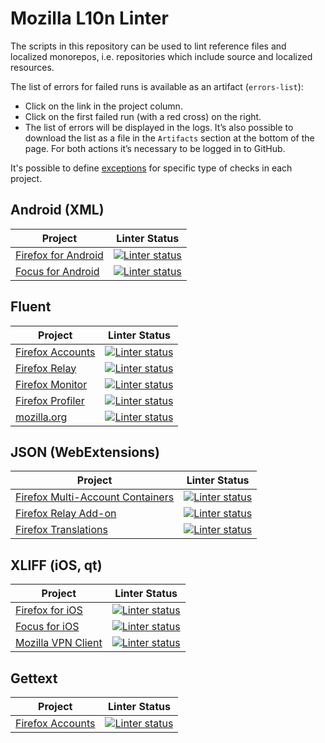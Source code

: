 # Mozilla L10n Linter

The scripts in this repository can be used to lint reference files and
localized monorepos, i.e. repositories which include source and localized
resources.

The list of errors for failed runs is available as an artifact (`errors-list`):
* Click on the link in the project column.
* Click on the first failed run (with a red cross) on the right.
* The list of errors will be displayed in the logs. It’s also possible to download the list as a file in the `Artifacts` section at the bottom of the page. For both actions it’s necessary to be logged in to GitHub.

It's possible to define [exceptions](https://github.com/mozilla-l10n/mozl10n-linter/tree/main/l10n/exceptions) for specific type of checks in each project.

## Android (XML)

| Project | Linter Status |
|---------|---------------|
|[Firefox for Android](https://github.com/mozilla-l10n/mozl10n-linter/actions/workflows/firefox_android.yaml)|[![Linter status](https://github.com/mozilla-l10n/mozl10n-linter/workflows/Firefox%20Android/badge.svg)](https://github.com/mozilla-l10n/mozl10n-linter/actions/workflows/firefox_android.yaml)
|[Focus for Android](https://github.com/mozilla-l10n/mozl10n-linter/actions/workflows/focus_android.yaml)|[![Linter status](https://github.com/mozilla-l10n/mozl10n-linter/workflows/Focus%20Android/badge.svg)](https://github.com/mozilla-l10n/mozl10n-linter/actions/workflows/focus_android.yaml)

## Fluent

| Project | Linter Status |
|---------|---------------|
|[Firefox Accounts](https://github.com/mozilla-l10n/mozl10n-linter/actions/workflows/fxa.yaml)|[![Linter status](https://github.com/mozilla-l10n/mozl10n-linter/workflows/FxA/badge.svg)](https://github.com/mozilla-l10n/mozl10n-linter/actions/workflows/fxa.yaml)
|[Firefox Relay](https://github.com/mozilla-l10n/mozl10n-linter/actions/workflows/relay.yaml)|[![Linter status](https://github.com/mozilla-l10n/mozl10n-linter/workflows/Relay/badge.svg)](https://github.com/mozilla-l10n/mozl10n-linter/actions/workflows/relay.yaml)
|[Firefox Monitor](https://github.com/mozilla-l10n/mozl10n-linter/actions/workflows/monitor.yaml)|[![Linter status](https://github.com/mozilla-l10n/mozl10n-linter/workflows/Monitor/badge.svg)](https://github.com/mozilla-l10n/mozl10n-linter/actions/workflows/monitor.yaml)
|[Firefox Profiler](https://github.com/mozilla-l10n/mozl10n-linter/actions/workflows/profiler.yaml)|[![Linter status](https://github.com/mozilla-l10n/mozl10n-linter/workflows/Profiler/badge.svg)](https://github.com/mozilla-l10n/mozl10n-linter/actions/workflows/profiler.yaml)
|[mozilla.org](https://github.com/mozilla-l10n/mozl10n-linter/actions/workflows/mozorg.yaml)|[![Linter status](https://github.com/mozilla-l10n/mozl10n-linter/workflows/MozOrg/badge.svg)](https://github.com/mozilla-l10n/mozl10n-linter/actions/workflows/mozorg.yaml)

## JSON (WebExtensions)
| Project | Linter Status |
|---------|---------------|
|[Firefox Multi-Account Containers](https://github.com/mozilla-l10n/mozl10n-linter/actions/workflows/mac.yaml)|[![Linter status](https://github.com/mozilla-l10n/mozl10n-linter/workflows/MAC/badge.svg)](https://github.com/mozilla-l10n/mozl10n-linter/actions/workflows/mac.yaml)
|[Firefox Relay Add-on](https://github.com/mozilla-l10n/mozl10n-linter/actions/workflows/relay_addon.yaml)|[![Linter status](https://github.com/mozilla-l10n/mozl10n-linter/workflows/Relay%20Add-on/badge.svg)](https://github.com/mozilla-l10n/mozl10n-linter/actions/workflows/relay_addon.yaml)
|[Firefox Translations](https://github.com/mozilla-l10n/mozl10n-linter/actions/workflows/translations.yaml)|[![Linter status](https://github.com/mozilla-l10n/mozl10n-linter/workflows/Translations/badge.svg)](https://github.com/mozilla-l10n/mozl10n-linter/actions/workflows/translations.yaml)

## XLIFF (iOS, qt)
| Project | Linter Status |
|---------|---------------|
|[Firefox for iOS](https://github.com/mozilla-l10n/mozl10n-linter/actions/workflows/firefox_ios.yaml)|[![Linter status](https://github.com/mozilla-l10n/mozl10n-linter/workflows/Firefox%20iOS/badge.svg)](https://github.com/mozilla-l10n/mozl10n-linter/actions/workflows/firefox_ios.yaml)
|[Focus for iOS](https://github.com/mozilla-l10n/mozl10n-linter/actions/workflows/focus_ios.yaml)|[![Linter status](https://github.com/mozilla-l10n/mozl10n-linter/workflows/Focus%20iOS/badge.svg)](https://github.com/mozilla-l10n/mozl10n-linter/actions/workflows/focus_ios.yaml)
|[Mozilla VPN Client](https://github.com/mozilla-l10n/mozl10n-linter/actions/workflows/vpn.yaml)|[![Linter status](https://github.com/mozilla-l10n/mozl10n-linter/workflows/VPN%20Client/badge.svg)](https://github.com/mozilla-l10n/mozl10n-linter/actions/workflows/vpn.yaml)

## Gettext
| Project | Linter Status |
|---------|---------------|
|[Firefox Accounts](https://github.com/mozilla-l10n/mozl10n-linter/actions/workflows/fxa_gettext.yaml)|[![Linter status](https://github.com/mozilla-l10n/mozl10n-linter/workflows/FxA%20Gettext/badge.svg)](https://github.com/mozilla-l10n/mozl10n-linter/actions/workflows/fxa_gettext.yaml)
